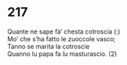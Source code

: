 # 217
  
Quante ne sape fà’ chesta cotroscia (:)  
Mo’ che s’ha fatto le zuoccole vasco;  
Tanno se marita la cotroscie  
Quanno lu papa fa lu masturascio. (2)  
  

